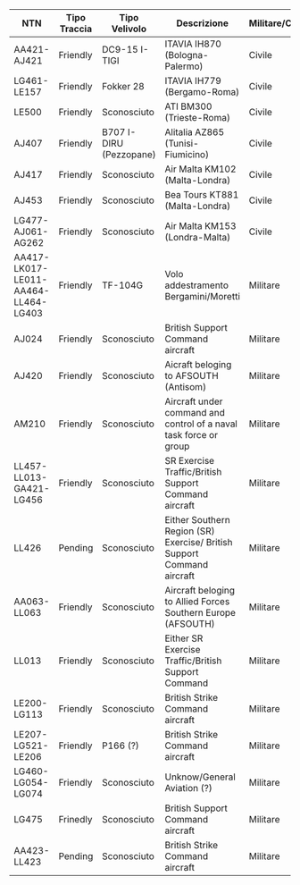 | NTN                                 | Tipo Traccia | Tipo Velivolo           | Descrizione                                                  | Militare/Civile | SIF3      | Radar NADGE/ATCAS                                      |
| ----------------------------------- | ------------ | ----------------------- | ------------------------------------------------------------ | --------------- | --------- | ------------------------------------------------------ |
| AA421-AJ421                         | Friendly     | DC9-15 I-TIGI           | ITAVIA IH870 (Bologna-Palermo)                               | Civile          | 1136      | Potenza Picena/Poggio Ballone/Licola/Marsala/Fiumicino |
| LG461-LE157                         | Friendly     | Fokker 28               | ITAVIA IH779 (Bergamo-Roma)                                  | Civile          | 1133      | Poggio Ballone                                         |
| LE500                               | Friendly     | Sconosciuto             | ATI BM300 (Trieste-Roma)                                     | Civile          | 1132/1234 | Poggio Ballone/Potenza Picena                          |
| AJ407                               | Friendly     | B707 I-DIRU (Pezzopane) | Alitalia AZ865 (Tunisi-Fiumicino)                            | Civile          | 0225      | Marsala/Licola                                         |
| AJ417                               | Friendly     | Sconosciuto             | Air Malta KM102 (Malta-Londra)                               | Civile          | 2000      | Marsala                                                |
| AJ453                               | Friendly     | Sconosciuto             | Bea Tours KT881 (Malta-Londra)                               | Civile          | 0226      | Marsala                                                |
| LG477-AJ061-AG262                   | Friendly     | Sconosciuto             | Air Malta KM153 (Londra-Malta)                               | Civile          | 1235      | Marsala/Fiumicino/Licola (AG266)                       |
| AA417-LK017-LE011-AA464-LL464-LG403 | Friendly     | TF-104G                 | Volo addestramento Bergamini/Moretti                         | Militare        |           | Poggio Ballone                                         |
| AJ024                               | Friendly     | Sconosciuto             | British Support Command aircraft                             | Militare        |           | Poggio Ballone/Marsala                                 |
| AJ420                               | Friendly     | Sconosciuto             | Aicraft beloging to AFSOUTH (Antisom)                        | Militare        |           | Marsala                                                |
| AM210                               | Friendly     | Sconosciuto             | Aircraft under command and control of a naval task force or group | Militare        |           | Marsala                                                |
| LL457-LL013-GA421-LG456             | Friendly     | Sconosciuto             | SR Exercise Traffic/British Support Command aircraft         | Militare        |           | Poggio Ballone                                         |
| LL426                               | Pending      | Sconosciuto             | Either Southern Region (SR) Exercise/ British Support Command aircraft | Militare        |           | Poggio Ballone                                         |
| AA063-LL063                         | Friendly     | Sconosciuto             | Aircraft beloging to Allied Forces Southern Europe (AFSOUTH) | Militare        |           | Poggio Ballone                                         |
| LL013                               | Friendly     | Sconosciuto             | Either SR Exercise Traffic/British Support Command           | Militare        |           | Poggio Ballone                                         |
| LE200-LG113                         | Friendly     | Sconosciuto             | British Strike Command aircraft                              | Militare        |           | Poggio Ballone                                         |
| LE207-LG521-LE206                   | Friendly     | P166 (?)                | British Strike Command aircraft                              | Militare        |           | Poggio Ballone                                         |
| LG460-LG054-LG074                   | Friendly     | Sconosciuto             | Unknow/General Aviation (?)                                  | Militare        |           | Poggio Ballone                                         |
| LG475                               | Frinedly     | Sconosciuto             | British Support Command aircraft                             | Militare        |           | Mortata/Poggio Ballone                                 |
| AA423-LL423                         | Pending      | Sconosciuto             | British Strike Command aircraft                              | Militare        |           | Poggio Ballone                                         |

